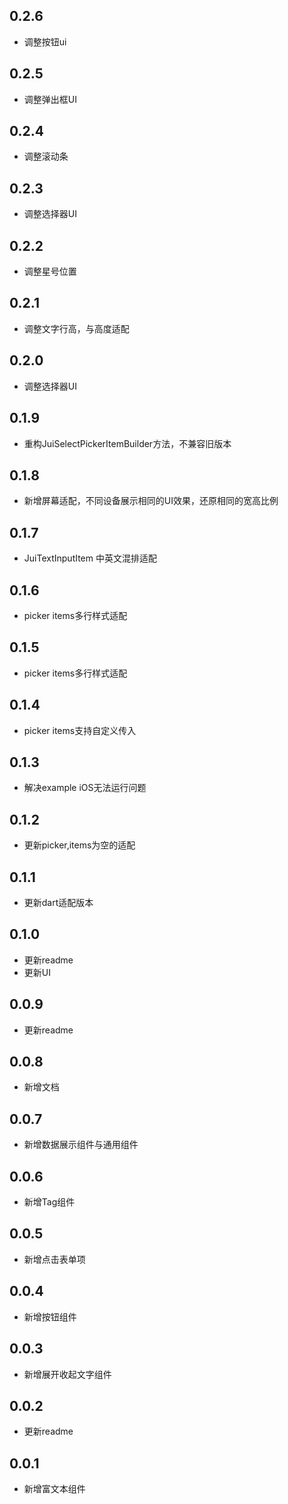 ## 0.2.6
* 调整按钮ui
## 0.2.5
* 调整弹出框UI
## 0.2.4
* 调整滚动条
## 0.2.3
* 调整选择器UI
## 0.2.2
* 调整星号位置
## 0.2.1
* 调整文字行高，与高度适配
## 0.2.0
* 调整选择器UI
## 0.1.9
* 重构JuiSelectPickerItemBuilder方法，不兼容旧版本
## 0.1.8
* 新增屏幕适配，不同设备展示相同的UI效果，还原相同的宽高比例
## 0.1.7
* JuiTextInputItem 中英文混排适配
## 0.1.6
* picker items多行样式适配
## 0.1.5
* picker items多行样式适配
## 0.1.4
* picker items支持自定义传入
## 0.1.3
* 解决example iOS无法运行问题
## 0.1.2
* 更新picker,items为空的适配
## 0.1.1
* 更新dart适配版本
## 0.1.0
* 更新readme
* 更新UI
## 0.0.9
* 更新readme
## 0.0.8
* 新增文档
## 0.0.7
* 新增数据展示组件与通用组件
## 0.0.6
* 新增Tag组件
## 0.0.5
* 新增点击表单项
## 0.0.4
* 新增按钮组件
## 0.0.3
* 新增展开收起文字组件
## 0.0.2
* 更新readme
## 0.0.1
* 新增富文本组件
